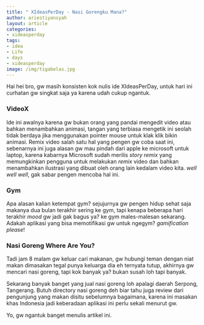 ```yaml
---
title: " XIdeasPerDay - Nasi Gorengku Mana?"
author: ariestiyansyah
layout: article
categories:
- xideasperday
tags:
- idea
- Life
- days
- xideasperday
image: /img/tigabelas.jpg
---
```


Hai hei bro, gw masih konsisten kok nulis ide XIdeasPerDay, untuk hari ini curhatan gw singkat saja ya karena udah cukup ngantuk.

### VideoX
Ide ini awalnya karena gw bukan orang yang pandai mengedit video atau bahkan menambahkan animasi, tangan yang terbiasa mengetik ini seolah tidak berdaya jika menggunakan pointer mouse untuk klak klik bikin animasi. Remix video salah satu hal yang pengen gw coba saat ini, sebenarnya ini juga alasan gw mau pindah dari apple ke microsoft untuk laptop, karena kabarnya Microsoft sudah merilis *story remix* yang memungkinkan pengguna untuk melakukan *remix* video dan bahkan menambahkan ilustrasi yang dibuat oleh orang lain kedalam video kita. *well well well*, gak sabar pengen mencoba hal ini. 

### Gym
Apa alasan kalian ketempat gym? sejujurnya gw pengen hidup sehat saja makanya dua bulan terakhir sering ke gym, tapi kenapa beberapa hari terakhir *mood* gw jadi gak bagus ya? ke gym males-malesan sekarang. Adakah aplikasi yang bisa memotifikasi gw untuk ngegym? *gamification please*!

### Nasi Goreng Where Are You?
Tadi jam 8 malam gw keluar cari makanan, gw hubungi teman dengan niat makan dimasakan tegal punya keluarga dia eh ternyata tutup, akhirnya gw mencari nasi goreng, tapi kok banyak ya? bukan susah loh tapi banyak. 

Sekarang banyak banget yang jual nasi goreng loh apalagi daerah Serpong, Tangerang. Butuh directory nasi goreng deh biar tahu juga review dari pengunjung yang makan disitu sebelumnya bagaimana, karena ini masakan khas Indonesia jadi keberadaan aplikasi ini perlu sekali menurut gw.

Yo, gw ngantuk banget menulis artikel ini.